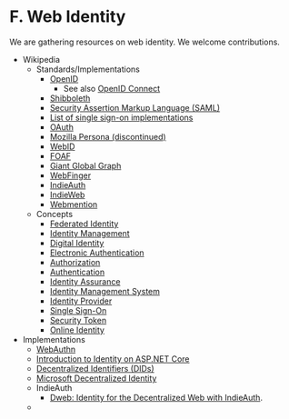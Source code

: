 # F. Web Identity

We are gathering resources on web identity. We welcome contributions.

* Wikipedia
  * Standards/Implementations
    * [OpenID](https://en.wikipedia.org/wiki/OpenID)
      * See also [OpenID Connect](https://en.wikipedia.org/wiki/OpenID_Connect)
    * [Shibboleth](https://en.wikipedia.org/wiki/Shibboleth_%28Shibboleth_Consortium%29)
    * [Security Assertion Markup Language \(SAML\)](https://en.wikipedia.org/wiki/Security_Assertion_Markup_Language)
    * [List of single sign-on implementations](https://en.wikipedia.org/wiki/List_of_single_sign-on_implementations)
    * [OAuth](https://en.wikipedia.org/wiki/OAuth)
    * [Mozilla Persona \(discontinued\)](https://en.wikipedia.org/wiki/Mozilla_Persona)
    * [WebID](https://en.wikipedia.org/wiki/WebID)
    * [FOAF](https://en.wikipedia.org/wiki/FOAF_%28ontology%29)
    * [Giant Global Graph](https://en.wikipedia.org/wiki/Giant_Global_Graph)
    * [WebFinger](https://en.wikipedia.org/wiki/WebFinger)
    * [IndieAuth](https://en.wikipedia.org/wiki/IndieAuth)
    * [IndieWeb](https://en.wikipedia.org/wiki/IndieWeb)
    * [Webmention](https://en.wikipedia.org/wiki/Webmention)
  * Concepts
    * [Federated Identity](https://en.wikipedia.org/wiki/Federated_identity)
    * [Identity Management](https://en.wikipedia.org/wiki/Identity_management)
    * [Digital Identity](https://en.wikipedia.org/wiki/Digital_identity)
    * [Electronic Authentication](https://en.wikipedia.org/wiki/Electronic_authentication)
    * [Authorization](https://en.wikipedia.org/wiki/Authorization)
    * [Authentication](https://en.wikipedia.org/wiki/Authentication)
    * [Identity Assurance](https://en.wikipedia.org/wiki/Identity_assurance)
    * [Identity Management System](https://en.wikipedia.org/wiki/Identity-management_system)
    * [Identity Provider](https://en.wikipedia.org/wiki/Identity_provider)
    * [Single Sign-On](https://en.wikipedia.org/wiki/Single_sign-on)
    * [Security Token](https://en.wikipedia.org/wiki/Security_token)
    * [Online Identity](https://en.wikipedia.org/wiki/Online_identity)
* Implementations
  * [WebAuthn](https://www.w3.org/TR/webauthn/)
  * [Introduction to Identity on ASP.NET Core](https://docs.microsoft.com/en-us/aspnet/core/security/authentication/identity?view=aspnetcore-3.1&tabs=visual-studio)
  * [Decentralized Identifiers \(DIDs\)](https://www.w3.org/TR/did-core/)
  * [Microsoft Decentralized Identity](https://www.microsoft.com/en-us/security/business/identity/own-your-identity)
  * IndieAuth
    * [Dweb: Identity for the Decentralized Web with IndieAuth](https://hacks.mozilla.org/2018/10/dweb-identity-for-the-decentralized-web-with-indieauth/).
  * 



